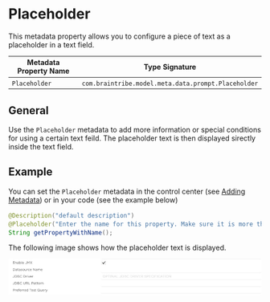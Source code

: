 # Placeholder

This metadata property allows you to configure a piece of text as a placeholder in a text field.

Metadata Property Name  | Type Signature  
------------------------| -----------
 `Placeholder`| `com.braintribe.model.meta.data.prompt.Placeholder`

## General
Use the `Placeholder` metadata to add more information or special conditions for using a certain text feild. The placeholder text is then displayed sirectly inside the text field.

## Example
You can set the `Placeholder` metadata in the control center (see [Adding Metadata](../adding_metadata.md)) or in your code (see the example below)


```java
@Description("default description")
@Placeholder("Enter the name for this property. Make sure it is more than 8 characters long.")
String getPropertyWithName();
```
The following image shows how the placeholder text is displayed.

![](../../images/placeholder.jpg)
